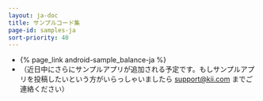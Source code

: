 ```yaml
---
layout: ja-doc
title: サンプルコード集
page-id: samples-ja
sort-priority: 40
---
```

* {% page_link android-sample_balance-ja %}
* （近日中にさらにサンプルアプリが追加される予定です。もしサンプルアプリを投稿したいという方がいらっしゃいましたら support@kii.com までご連絡ください）
